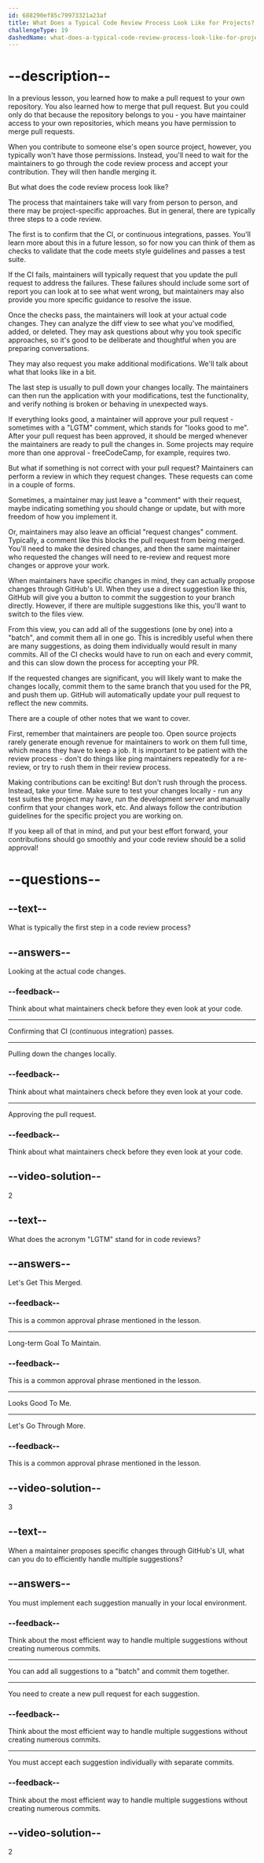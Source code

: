 ```yaml
---
id: 688290ef85c79973321a23af
title: What Does a Typical Code Review Process Look Like for Projects?
challengeType: 19
dashedName: what-does-a-typical-code-review-process-look-like-for-projects
---
```


# --description--

In a previous lesson, you learned how to make a pull request to your own repository. You also learned how to merge that pull request. But you could only do that because the repository belongs to you - you have maintainer access to your own repositories, which means you have permission to merge pull requests.

When you contribute to someone else's open source project, however, you typically won't have those permissions. Instead, you'll need to wait for the maintainers to go through the code review process and accept your contribution. They will then handle merging it.

But what does the code review process look like?

The process that maintainers take will vary from person to person, and there may be project-specific approaches. But in general, there are typically three steps to a code review.

The first is to confirm that the CI, or continuous integrations, passes. You'll learn more about this in a future lesson, so for now you can think of them as checks to validate that the code meets style guidelines and passes a test suite.

If the CI fails, maintainers will typically request that you update the pull request to address the failures. These failures should include some sort of report you can look at to see what went wrong, but maintainers may also provide you more specific guidance to resolve the issue.

Once the checks pass, the maintainers will look at your actual code changes. They can analyze the diff view to see what you've modified, added, or deleted. They may ask questions about why you took specific approaches, so it's good to be deliberate and thoughtful when you are preparing conversations.

They may also request you make additional modifications. We'll talk about what that looks like in a bit.

The last step is usually to pull down your changes locally. The maintainers can then run the application with your modifications, test the functionality, and verify nothing is broken or behaving in unexpected ways.

If everything looks good, a maintainer will approve your pull request - sometimes with a "LGTM" comment, which stands for "looks good to me". After your pull request has been approved, it should be merged whenever the maintainers are ready to pull the changes in. Some projects may require more than one approval - freeCodeCamp, for example, requires two.

But what if something is not correct with your pull request? Maintainers can perform a review in which they request changes. These requests can come in a couple of forms.

Sometimes, a maintainer may just leave a "comment" with their request, maybe indicating something you should change or update, but with more freedom of how you implement it.

Or, maintainers may also leave an official "request changes" comment. Typically, a comment like this blocks the pull request from being merged. You'll need to make the desired changes, and then the same maintainer who requested the changes will need to re-review and request more changes or approve your work.

When maintainers have specific changes in mind, they can actually propose changes through GitHub's UI. When they use a direct suggestion like this, GitHub will give you a button to commit the suggestion to your branch directly. However, if there are multiple suggestions like this, you'll want to switch to the files view.

From this view, you can add all of the suggestions (one by one) into a "batch", and commit them all in one go. This is incredibly useful when there are many suggestions, as doing them individually would result in many commits. All of the CI checks would have to run on each and every commit, and this can slow down the process for accepting your PR.

If the requested changes are significant, you will likely want to make the changes locally, commit them to the same branch that you used for the PR, and push them up. GitHub will automatically update your pull request to reflect the new commits.

There are a couple of other notes that we want to cover.

First, remember that maintainers are people too. Open source projects rarely generate enough revenue for maintainers to work on them full time, which means they have to keep a job. It is important to be patient with the review process - don't do things like ping maintainers repeatedly for a re-review, or try to rush them in their review process.

Making contributions can be exciting! But don't rush through the process. Instead, take your time. Make sure to test your changes locally - run any test suites the project may have, run the development server and manually confirm that your changes work, etc. And always follow the contribution guidelines for the specific project you are working on.

If you keep all of that in mind, and put your best effort forward, your contributions should go smoothly and your code review should be a solid approval!

# --questions--

## --text--

What is typically the first step in a code review process?

## --answers--

Looking at the actual code changes.

### --feedback--

Think about what maintainers check before they even look at your code.

---

Confirming that CI (continuous integration) passes.

---

Pulling down the changes locally.

### --feedback--

Think about what maintainers check before they even look at your code.

---

Approving the pull request.

### --feedback--

Think about what maintainers check before they even look at your code.

## --video-solution--

2

## --text--

What does the acronym "LGTM" stand for in code reviews?

## --answers--

Let's Get This Merged.

### --feedback--

This is a common approval phrase mentioned in the lesson.

---

Long-term Goal To Maintain.

### --feedback--

This is a common approval phrase mentioned in the lesson.

---

Looks Good To Me.

---

Let's Go Through More.

### --feedback--

This is a common approval phrase mentioned in the lesson.

## --video-solution--

3

## --text--

When a maintainer proposes specific changes through GitHub's UI, what can you do to efficiently handle multiple suggestions?

## --answers--

You must implement each suggestion manually in your local environment.

### --feedback--

Think about the most efficient way to handle multiple suggestions without creating numerous commits.

---

You can add all suggestions to a "batch" and commit them together.

---

You need to create a new pull request for each suggestion.

### --feedback--

Think about the most efficient way to handle multiple suggestions without creating numerous commits.

---

You must accept each suggestion individually with separate commits.

### --feedback--

Think about the most efficient way to handle multiple suggestions without creating numerous commits.

## --video-solution--

2
